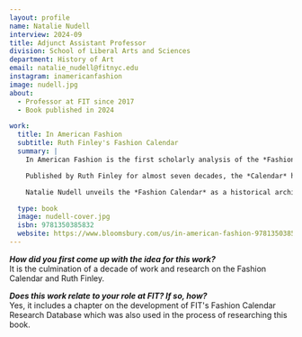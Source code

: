 ```yaml
---
layout: profile
name: Natalie Nudell
interview: 2024-09
title: Adjunct Assistant Professor
division: School of Liberal Arts and Sciences
department: History of Art
email: natalie_nudell@fitnyc.edu
instagram: inamericanfashion
image: nudell.jpg
about:
  - Professor at FIT since 2017
  - Book published in 2024

work:
  title: In American Fashion
  subtitle: Ruth Finley's Fashion Calendar
  summary: |
    In American Fashion is the first scholarly analysis of the *Fashion Calendar*, the unique scheduling service and trade publication for the American fashion and creative industries between 1941 and 2014.

    Published by Ruth Finley for almost seven decades, the *Calendar* had an extensive impact on the development of the American fashion industry in the 20th century. Unlike European fashion capitals, the American fashion industry relied on an independent small publisher to manage the schedule of an ever-growing industry. *In American Fashion* shows how this independent position influenced the democratic approach reflected in the industry in the United States. Finley's unique contribution to the development of the time-system and culture of American fashion made her a key player during the ascendency of American fashion design.

    Natalie Nudell unveils the *Fashion Calendar* as a historical archive, and also looks at its development into an [open-source digital humanities project](https://fashioncalendar.fitnyc.edu/ "Fashion Calendar Research Database") (released in November 2023). Through historical analysis and the upcoming digitization of the Ruth Finley Collection, this study unpacks the history and impact of the publication and the women behind it.

  type: book
  image: nudell-cover.jpg
  isbn: 9781350385832
  website: https://www.bloomsbury.com/us/in-american-fashion-9781350385832/
---
```

***How did you first come up with the idea for this work?***  
It is the culmination of a decade of work and research on the Fashion Calendar and Ruth Finley.

***Does this work relate to your role at FIT? If so, how?***  
Yes, it includes a chapter on the development of FIT's Fashion Calendar Research Database which was also used in the process of researching this book.

